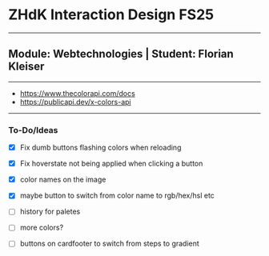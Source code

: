 # ZHdK Interaction Design FS25
___

## Module: Webtechnologies | Student: Florian Kleiser

___

- https://www.thecolorapi.com/docs
- https://publicapi.dev/x-colors-api

___

### To-Do/Ideas

- [x] Fix dumb buttons flashing colors when reloading
- [x] Fix hoverstate not being applied when clicking a button
- [x] color names on the image
- [x] maybe button to switch from color name to rgb/hex/hsl etc
- [ ] history for paletes
- [ ] more colors?

- [ ] buttons on cardfooter to switch from steps to gradient